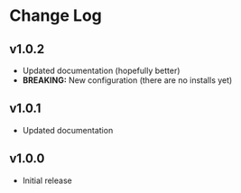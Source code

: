 # Change Log

## v1.0.2

- Updated documentation (hopefully better)
- **BREAKING:** New configuration (there are no installs yet)

## v1.0.1

- Updated documentation

## v1.0.0

- Initial release
